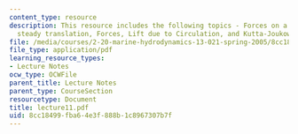 ```yaml
---
content_type: resource
description: This resource includes the following topics - Forces on a body undergoing
  steady translation, Forces, Lift due to Circulation, and Kutta-Joukowski Law.
file: /media/courses/2-20-marine-hydrodynamics-13-021-spring-2005/8cc18499fba64e3f888b1c8967307b7f_lecture11.pdf
file_type: application/pdf
learning_resource_types:
- Lecture Notes
ocw_type: OCWFile
parent_title: Lecture Notes
parent_type: CourseSection
resourcetype: Document
title: lecture11.pdf
uid: 8cc18499-fba6-4e3f-888b-1c8967307b7f
---
```

